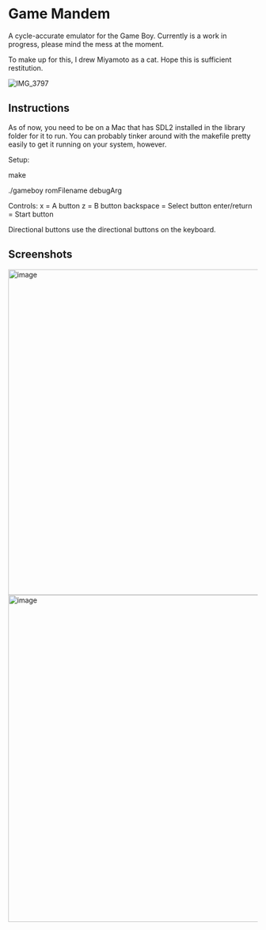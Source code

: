 # Game Mandem


A cycle-accurate emulator for the Game Boy. Currently is a work in progress, please mind the mess at the moment.

To make up for this, I drew Miyamoto as a cat. Hope this is sufficient restitution.

![IMG_3797](https://github.com/Matt-Ng/Game-Mandem/assets/23468554/f1cea08e-7e2b-4d9e-83c6-e2886769f579)


## Instructions

As of now, you need to be on a Mac that has SDL2 installed in the library folder for it to run. You can probably tinker around with the makefile pretty easily to get it running on your system, however.

Setup:

make

./gameboy romFilename debugArg

Controls:
x = A button
z = B button
backspace = Select button
enter/return = Start button

Directional buttons use the directional buttons on the keyboard.

## Screenshots

<img width="657" alt="image" src="https://github.com/Matt-Ng/Game-Mandem/assets/23468554/56b88533-6415-4798-97fe-afa2069a5fe9">

<img width="660" alt="image" src="https://github.com/Matt-Ng/Game-Mandem/assets/23468554/73927a6e-1109-4efa-8e4e-7328865b0e32">


